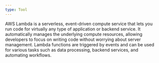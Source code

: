 ```yaml
---
type: Tool
---
```


AWS Lambda is a serverless, event-driven compute service that lets you run code for virtually any type of application or backend service. It automatically manages the underlying compute resources, allowing developers to focus on writing code without worrying about server management. Lambda functions are triggered by events and can be used for various tasks such as data processing, backend services, and automating workflows.